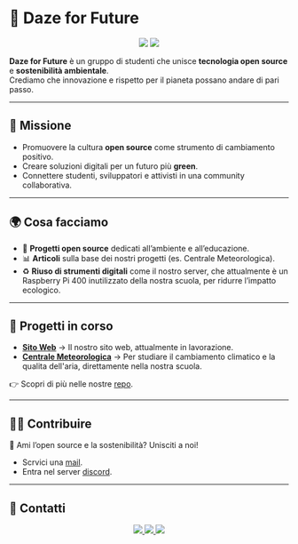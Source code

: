 # 🌱 Daze for Future

<p align="center">
  <img src="https://img.shields.io/badge/Open%20Source-❤️-brightgreen?style=for-the-badge" />
  <img src="https://img.shields.io/badge/Sostenibilità-🌍-green?style=for-the-badge" />
</p>

**Daze for Future** è un gruppo di studenti che unisce **tecnologia open source** e **sostenibilità ambientale**.  
Crediamo che innovazione e rispetto per il pianeta possano andare di pari passo. 

---

## 🚀 Missione
- Promuovere la cultura **open source** come strumento di cambiamento positivo.  
- Creare soluzioni digitali per un futuro più **green**.  
- Connettere studenti, sviluppatori e attivisti in una community collaborativa.  

---

## 🌍 Cosa facciamo
- 🔧 **Progetti open source** dedicati all’ambiente e all’educazione.  
- 📊 **Articoli** sulla base dei nostri progetti (es. Centrale Meteorologica).  
- ♻️ **Riuso di strumenti digitali** come il nostro server, che attualmente è un Raspberry Pi 400 inutilizzato della nostra scuola, per ridurre l’impatto ecologico.

---

## 📂 Progetti in corso
- [**Sito Web**](https://github.com/DazeForFuture/SitoDazeForFuture) → Il nostro sito web, attualmente in lavorazione.  
- [**Centrale Meteorologica**](#) → Per studiare il cambiamento climatico e la qualita dell'aria, direttamente nella nostra scuola.

👉 Scopri di più nelle nostre [repo](https://github.com/dazeforfuture).

---

## 👩‍💻 Contribuire
💚 Ami l’open source e la sostenibilità? Unisciti a noi!  
- Scrvici una [mail](mailto:dazeforfuture@liceodazeglio.edu.it).  
- Entra nel server [discord](https://discord.gg/acRaE6y4).

---

## 💬 Contatti
<p align="center">
  <a href="mailto:dazeforfuture@liceodazeglio.edu.it">
    <img src="https://img.shields.io/badge/Email-dazeforfuture%40liceodazeglio.edu.it-red?style=for-the-badge&logo=gmail" />
  </a>
  <a href="https://instagram.com/dazeforfuture">
    <img src="https://img.shields.io/badge/Instagram-@dazeforfuture-E4405F?style=for-the-badge&logo=instagram&logoColor=white" />
  </a>
  <a href="https://discord.gg/acRaE6y4">
    <img src="https://img.shields.io/badge/Discord-https://discord.gg/acRaE6y4-1DA1F2?style=for-the-badge&logo=twitter&logoColor=white" />
  </a>
</p>
